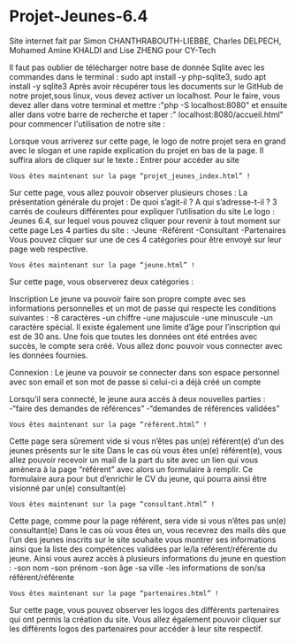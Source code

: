 # Projet-Jeunes-6.4
Site internet fait par Simon CHANTHRABOUTH-LIEBBE, Charles DELPECH, Mohamed Amine KHALDI and Lise ZHENG pour CY-Tech  

Il faut pas oublier de télécharger notre base de donnée Sqlite avec les commandes dans le terminal : sudo apt install -y php-sqlite3,
sudo apt install -y sqlite3
Après avoir récupérer tous les documents sur le GitHub de notre projet,sous linux, vous devez activer un localhost. Pour le faire, vous devez aller dans votre terminal et mettre :"php -S localhost:8080" et ensuite aller dans votre barre de recherche et taper :" localhost:8080/accueil.html" pour commencer l'utilisation de notre site : 

Lorsque vous arriverez sur cette page, le logo de notre projet sera en grand avec le slogan et une rapide explication du projet en bas de la page. Il suffira alors de cliquer sur le texte : Entrer pour accéder au site 

	Vous êtes maintenant sur la page “projet_jeunes_index.html” !

Sur cette page, vous allez pouvoir observer plusieurs choses :
La présentation générale du projet : 
De quoi s’agit-il ? 
A qui s’adresse-t-il  ? 
3 carrés de couleurs différentes pour expliquer l’utilisation du site
Le logo : Jeunes 6.4, sur lequel vous pouvez cliquer pour revenir à tout moment sur cette page
Les 4 parties du site : 
-Jeune 
-Référent 
-Consultant
-Partenaires
Vous pouvez cliquer sur une de ces 4 catégories pour être envoyé sur leur  page web respective.

	Vous êtes maintenant sur la page “jeune.html” !

Sur cette page, vous observerez deux catégories :

Inscription
 Le jeune va pouvoir faire son propre compte avec ses informations personnelles et un mot de passe qui respecte les conditions suivantes : 
-8 caractères
-un chiffre
-une majuscule
-une minuscule
-un caractère spécial. 
Il existe également une limite d’âge pour l’inscription qui est de 30 ans. 
Une fois que toutes les données ont été entrées avec succès, le compte sera créé.
Vous allez donc pouvoir vous connecter avec les données fournies.


Connexion : 
Le jeune va pouvoir se connecter dans son espace personnel avec son email et son mot de passe si celui-ci a déjà créé un compte

Lorsqu’il sera connecté, le jeune aura accès à deux nouvelles parties : 
-“faire des demandes de références”
-“demandes de références validées”

    Vous êtes maintenant sur la page “référent.html” !

Cette page sera sûrement vide si vous n’êtes pas un(e) référent(e) d’un des jeunes présents sur le site
Dans le cas où vous êtes un(e) référent(e), vous allez pouvoir recevoir un mail de la part du site avec un lien qui vous amènera à la page “référent” avec alors un formulaire à remplir.
	Ce formulaire aura pour but d’enrichir le CV du jeune, qui pourra ainsi être visionné par un(e) consultant(e)

    Vous êtes maintenant sur la page “consultant.html” !

Cette page, comme pour la page référent, sera vide si vous n’êtes pas un(e) consultant(e)
Dans le cas où vous êtes un, vous recevrez des mails dès que l’un des jeunes inscrits sur le site souhaite vous montrer ses informations ainsi que la liste des compétences validées par le/la référent/référente du jeune.
	Ainsi vous aurez accès à plusieurs informations du jeune en question :
-son nom
-son prénom
-son âge
-sa ville
-les informations de son/sa référent/référente

    Vous êtes maintenant sur la page “partenaires.html” !

Sur cette page, vous pouvez observer les logos des différents partenaires qui ont permis la création du site.
Vous allez également pouvoir cliquer sur les différents logos des partenaires pour accéder à leur site respectif.


